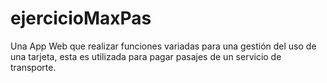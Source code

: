 # ejercicioMaxPas
Una App Web que realizar funciones variadas para una gestión del uso de una tarjeta, esta es utilizada para pagar pasajes de un servicio de transporte.
